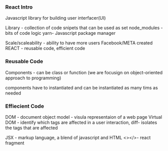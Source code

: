 ### React Intro

Javascript library for building user interfacer(UI)

Library - collection of code snipets that can be used as set
node_modules - bits of code logic 
yarn- Javascript package manager

Scale/scaleability - ability to have more users 
Facebook/META created REACT - reusable code, efficient code

### Reusable Code
Components - can be class or function (we are focusign on object-oriented approach to programming)

components have to instantiated and can be instantiated as many tims as needed

### Effiecient Code
DOM - document object model - visula representaion of a web page
Virtual DOM - identify which tags are affected in a user interaction, diff- isolates the tags that are affected

JSX - markup language, a blend of javascript and HTML
<></>- react fragment 
